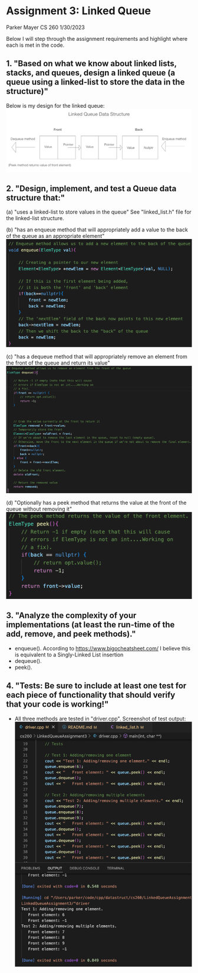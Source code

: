 # Assignment 3: Linked Queue

Parker Mayer
CS 260
1/30/2023

Below I will step through the assignment requirements and highlight where each is met in the code.

## 1. "Based on what we know about linked lists, stacks, and queues, design a linked queue (a queue using a linked-list to store the data in the structure)"

Below is my design for the linked queue:
![image](LinkedQueueDesign.png)

## 2. "Design, implement, and test a Queue data structure that:"

(a) "uses a linked-list to store values in the queue"
    See "linked_list.h" file for the linked-list structure.

(b) "has an enqueue method that will appropriately add a value to the back of the queue as an appropriate element"
    ![image](EnqueueMethod.png)

(c) "has a dequeue method that will appropriately remove an element from the front of the queue and return its value"
    ![image](DequeueMethod.png)

(d) "Optionally has a peek method that returns the value at the front of the queue without removing it"
    ![image](PeekMethod.png)

## 3. "Analyze the complexity of your implementations (at least the run-time of the add, remove, and peek methods)."

- enqueue(). According to https://www.bigocheatsheet.com/ I believe this is equivalent to a Singly-Linked List insertion
- dequeue().
- peek().

## 4. "Tests: Be sure to include at least one test for each piece of functionality that should verify that your code is working!"

- All three methods are tested in "driver.cpp". Screenshot of test output:
![image](Tests.png)